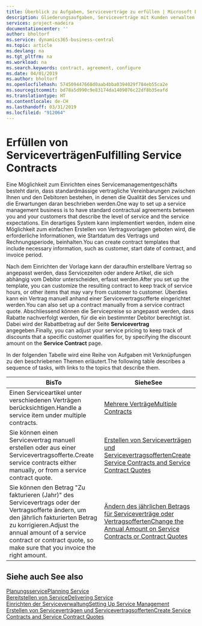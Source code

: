 ```yaml
---
title: Überblick zu Aufgaben, Serviceverträge zu erfüllen | Microsoft Docs
description: Gliederungsaufgaben, Serviceverträge mit Kunden verwalten.
services: project-madeira
documentationcenter: ''
author: bholtorf
ms.service: dynamics365-business-central
ms.topic: article
ms.devlang: na
ms.tgt_pltfrm: na
ms.workload: na
ms.search.keywords: contract, agreement, configure
ms.date: 04/01/2019
ms.author: bholtorf
ms.openlocfilehash: 574509447668d0aab4bba0394029f784eb55ca2e
ms.sourcegitcommit: bd78a5d990c9e83174da1409076c22df8b35eafd
ms.translationtype: HT
ms.contentlocale: de-CH
ms.lasthandoff: 03/31/2019
ms.locfileid: "912064"
---
```

# <a name="fulfilling-service-contracts"></a><span data-ttu-id="f7f3e-103">Erfüllen von Serviceverträgen</span><span class="sxs-lookup"><span data-stu-id="f7f3e-103">Fulfilling Service Contracts</span></span> 
<span data-ttu-id="f7f3e-104">Eine Möglichkeit zum Einrichten eines Servicemanagementgeschäfts besteht darin, dass standardmässige vertragliche Vereinbarungen zwischen Ihnen und den Debitoren bestehen, in denen die Qualität des Services und die Erwartungen daran beschrieben werden.</span><span class="sxs-lookup"><span data-stu-id="f7f3e-104">One way to set up a service management business is to have standard contractual agreements between you and your customers that describe the level of service and the service expectations.</span></span> <span data-ttu-id="f7f3e-105">Ein derartiges System kann implementiert werden, indem eine Möglichkeit zum einfachen Erstellen von Vertragsvorlagen geboten wird, die erforderliche Informationen, wie Startdatum des Vertrags und Rechnungsperiode, beinhalten.</span><span class="sxs-lookup"><span data-stu-id="f7f3e-105">You can create contract templates that include necessary information, such as customer, start date of contract, and invoice period.</span></span>  
  
<span data-ttu-id="f7f3e-106">Nach dem Einrichten der Vorlage kann der daraufhin erstellbare Vertrag so angepasst werden, dass Servicezeiten oder andere Artikel, die sich abhängig vom Debitor unterscheiden, erfasst werden.</span><span class="sxs-lookup"><span data-stu-id="f7f3e-106">After you set up the template, you can customize the resulting contract to keep track of service hours, or other items that may vary from customer to customer.</span></span> <span data-ttu-id="f7f3e-107">Überdies kann ein Vertrag manuell anhand einer Servicevertragsofferte eingerichtet werden.</span><span class="sxs-lookup"><span data-stu-id="f7f3e-107">You can also set up a contract manually from a service contract quote.</span></span> <span data-ttu-id="f7f3e-108">Abschliessend können die Servicepreise so angepasst werden, dass Rabatte nachverfolgt werden, für die ein bestimmter Debitor berechtigt ist. Dabei wird der Rabattbetrag auf der Seite **Servicevertrag** angegeben.</span><span class="sxs-lookup"><span data-stu-id="f7f3e-108">Finally, you can adjust your service pricing to keep track of discounts that a specific customer qualifies for, by specifying the discount amount on the **Service Contract** page.</span></span>  

<span data-ttu-id="f7f3e-109">In der folgenden Tabelle wird eine Reihe von Aufgaben mit Verknüpfungen zu den beschriebenen Themen erläutert.</span><span class="sxs-lookup"><span data-stu-id="f7f3e-109">The following table describes a sequence of tasks, with links to the topics that describe them.</span></span>   
  
|<span data-ttu-id="f7f3e-110">**Bis**</span><span class="sxs-lookup"><span data-stu-id="f7f3e-110">**To**</span></span>|<span data-ttu-id="f7f3e-111">**Siehe**</span><span class="sxs-lookup"><span data-stu-id="f7f3e-111">**See**</span></span>|  
|------------|-------------|  
|<span data-ttu-id="f7f3e-112">Einen Serviceartikel unter verschiedenen Verträgen berücksichtigen.</span><span class="sxs-lookup"><span data-stu-id="f7f3e-112">Handle a service item under multiple contracts.</span></span> | [<span data-ttu-id="f7f3e-113">Mehrere Verträge</span><span class="sxs-lookup"><span data-stu-id="f7f3e-113">Multiple Contracts</span></span>](service-multiple-contracts.md)|  
|<span data-ttu-id="f7f3e-114">Sie können einen Servicevertrag manuell erstellen oder aus einer Servicevertragsofferte.</span><span class="sxs-lookup"><span data-stu-id="f7f3e-114">Create service contracts either manually, or from a service contract quote.</span></span>| [<span data-ttu-id="f7f3e-115">Erstellen von Serviceverträgen und Servicevertragsofferten</span><span class="sxs-lookup"><span data-stu-id="f7f3e-115">Create Service Contracts and Service Contract Quotes</span></span>](service-how-to-create-service-contracts-and-service-contract-quotes.md)|
|<span data-ttu-id="f7f3e-116">Sie können den Betrag "Zu fakturieren (Jahr)" des Servicevertrags oder der Vertragsofferte ändern, um den jährlich fakturierten Betrag zu korrigieren.</span><span class="sxs-lookup"><span data-stu-id="f7f3e-116">Adjust the annual amount of a service contract or contract quote, so make sure that you invoice the right amount.</span></span>|[<span data-ttu-id="f7f3e-117">Ändern des jährlichen Betrags für Serviceverträge oder Vertragsofferten</span><span class="sxs-lookup"><span data-stu-id="f7f3e-117">Change the Annual Amount on Service Contracts or Contract Quotes</span></span>](service-how-to-change-the-annual-amount-on-service-contracts-or-contract-quotes.md)|

## <a name="see-also"></a><span data-ttu-id="f7f3e-118">Siehe auch </span><span class="sxs-lookup"><span data-stu-id="f7f3e-118">See also</span></span>
[<span data-ttu-id="f7f3e-119">Planungsservice</span><span class="sxs-lookup"><span data-stu-id="f7f3e-119">Planning Service</span></span>](service-plan-service.md)  
[<span data-ttu-id="f7f3e-120">Bereitstellen von Service</span><span class="sxs-lookup"><span data-stu-id="f7f3e-120">Delivering Service</span></span>](service-deliver-service.md)  
[<span data-ttu-id="f7f3e-121">Einrichten der Serviceverwaltung</span><span class="sxs-lookup"><span data-stu-id="f7f3e-121">Setting Up Service Management</span></span>](service-setup-service.md)  
[<span data-ttu-id="f7f3e-122">Erstellen von Serviceverträgen und Servicevertragsofferten</span><span class="sxs-lookup"><span data-stu-id="f7f3e-122">Create Service Contracts and Service Contract Quotes</span></span>](service-how-to-create-service-contracts-and-service-contract-quotes.md)  
